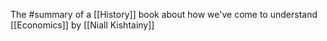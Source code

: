 The #summary of a [[History]] book about how we've come to understand [[Economics]] by [[Niall Kishtainy]]

